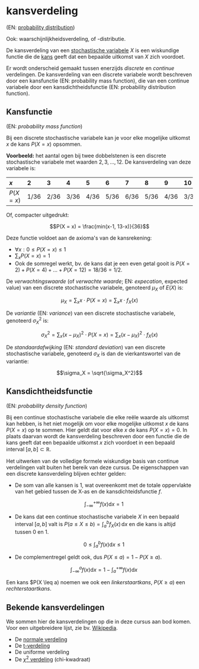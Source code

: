 # kansverdeling

(EN: [probability distribution](../en/probability-distribution.md))

Ook: waarschijnlijkheidsverdeling, of -distributie.

De kansverdeling van een [stochastische variabele](variabele-stochastische.md) $X$ is een wiskundige functie die de [kans](kans.md) geeft dat een bepaalde uitkomst van $X$ zich voordoet.

Er wordt onderscheid gemaakt tussen enerzijds *discrete* en *continue* verdelingen. De kansverdeling van een discrete variabele wordt beschreven door een kansfunctie (EN: probability mass function), die van een continue variabele door een kansdichtheidsfunctie (EN: probability distribution function).

## Kansfunctie

(EN: *probability mass function*)

Bij een discrete stochastische variabele kan je voor elke mogelijke uitkomst $x$ de kans $P(X = x)$ opsommen.

**Voorbeeld:** het aantal ogen bij twee dobbelstenen is een discrete stochastische variabele met waarden $2, 3, \ldots, 12$. De kansverdeling van deze variabele is:

| $x$        | 2    | 3    | 4    | 5    | 6    | 7    | 8    | 9    | 10   | 11   | 12   |
| :--------- | :--- | :--- | :--- | :--- | :--- | :--- | :--- | :--- | :--- | :--- | :--- |
| $P(X = x)$ | 1/36 | 2/36 | 3/36 | 4/36 | 5/36 | 6/36 | 5/36 | 4/36 | 3/36 | 2/36 | 1/36 |

Of, compacter uitgedrukt:

$$P(X = x) = \frac{min(x-1, 13-x)}{36}$$

Deze functie voldoet aan de axioma's van de kansrekening:

- $\forall x: 0 \leq P(X = x) \leq 1$
- $\sum_x P(X = x) = 1$
- Ook de somregel werkt, bv. de kans dat je een even getal gooit is $P(X = 2) + P(X = 4) + \ldots + P(X = 12) = 18/36 = 1/2$.

De *verwachtingswaarde* (of *verwachte waarde*; EN: *expecation*, expected value) van een discrete stochastische variabele, genoteerd $\mu_X$ of $E(X)$ is:

$$\mu_X = \sum_x x \cdot P(X = x) = \sum_x x \cdot f_X(x)$$

De *variantie* (EN: *variance*) van een discrete stochastische variabele, genoteerd $\sigma_X^2$ is:

$$\sigma_X^2 = \sum_x (x - \mu_X)^2 \cdot P(X = x) = \sum_x (x - \mu_X)^2 \cdot f_X(x)$$

De *standaardafwijking* (EN: *standard deviation*) van een discrete stochastische variabele, genoteerd $\sigma_X$ is dan de vierkantswortel van de variantie:

$$\sigma_X = \sqrt{\sigma_X^2}$$

## Kansdichtheidsfunctie

(EN: *probability density function*)

Bij een continue stochastische variabele die elke reële waarde als uitkomst kan hebben, is het niet mogelijk om voor elke mogelijke uitkomst $x$ de kans $P(X = x)$ op te sommen. Hier geldt dat voor elke $x$ de kans $P(X = x) = 0$. In plaats daarvan wordt de kansverdeling beschreven door een functie die de kans geeft dat een bepaalde uitkomst $x$ zich voordoet in een bepaald interval $[a, b] \subset \mathbb{R}$.

Het uitwerken van de volledige formele wiskundige basis van continue verdelingen valt buiten het bereik van deze cursus. De eigenschappen van een discrete kansverdeling blijven echter gelden:

- De som van alle kansen is 1, wat overeenkomt met de totale oppervlakte van het gebied tussen de X-as en de kansdichteidsfunctie $f$.

    $$\int_{-\infty}^{+\infty} f(x) \mathrm{d}x = 1$$

- De kans dat een continue stochastische variabele $X$ in een bepaald interval $[a, b]$ valt is $P(a \leq X \leq b) = \int_a^b f_X(x) \, \mathrm{d}x$ en die kans is altijd tussen $0$ en $1$.

    $$0 \leq \int_{a}^{b} f(x) \mathrm{d}x \leq 1$$

- De complementregel geldt ook, dus $P(X \leq a) = 1 - P(X \geq a)$.

    $$\int_{-\infty}^{a} f(x) \mathrm{d}x = 1 - \int_{a}^{+\infty} f(x) \mathrm{d}x$$

Een kans $P(X \leq a) noemen we ook een *linkerstaartkans*, $P(X \geq a)$ een *rechterstaartkans*.

## Bekende kansverdelingen

We sommen hier de kansverdelingen op die in deze cursus aan bod komen. Voor een uitgebreidere lijst, zie bv. [Wikipedia](https://nl.wikipedia.org/wiki/Kansverdeling).

- De [normale verdeling](normale-verdeling.md)
- De [t-verdeling](t-verdeling.md)
- De uniforme verdeling
- De [$\chi^2$ verdeling](chi-kwadraatverdeling.md) (chi-kwadraat)
